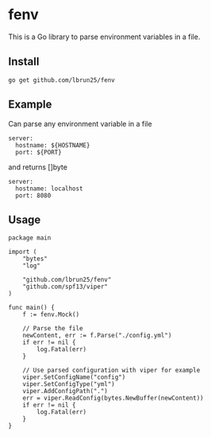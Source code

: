 # fenv

This is a Go library to parse environment variables in a file.

## Install

````
go get github.com/lbrun25/fenv
````

## Example

Can parse any environment variable in a file

````
server:
  hostname: ${HOSTNAME}
  port: ${PORT}
````

and returns []byte

````
server:
  hostname: localhost
  port: 8080
````

## Usage

````
package main

import (
	"bytes"
	"log"
	
	"github.com/lbrun25/fenv"
	"github.com/spf13/viper"
)

func main() {
	f := fenv.Mock()
	
	// Parse the file
	newContent, err := f.Parse("./config.yml")
	if err != nil {
		log.Fatal(err)
	}

	// Use parsed configuration with viper for example
	viper.SetConfigName("config")
	viper.SetConfigType("yml")
	viper.AddConfigPath(".")
	err = viper.ReadConfig(bytes.NewBuffer(newContent))
	if err != nil {
		log.Fatal(err)
	}
}
````

	
